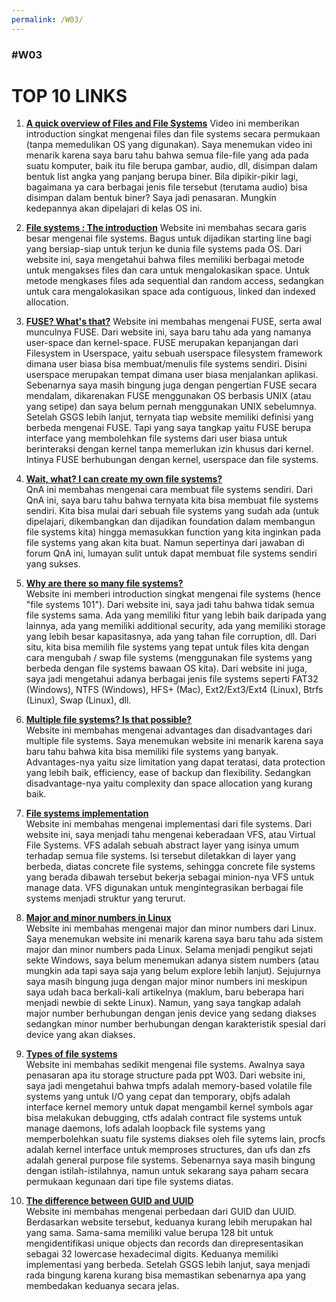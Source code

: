```yaml
--- 
permalink: /W03/ 
---
```


### #W03

# TOP 10 LINKS

1. [**A quick overview of Files and File Systems**](https://www.youtube.com/watch?v=KN8YgJnShPM)
Video ini memberikan introduction singkat mengenai files dan file systems secara permukaan (tanpa memedulikan OS yang digunakan). Saya menemukan video ini menarik karena saya baru tahu bahwa semua file-file yang ada pada suatu 
komputer, baik itu file berupa gambar, audio, dll, disimpan dalam bentuk list angka yang panjang berupa biner. Bila dipikir-pikir lagi, bagaimana ya cara berbagai 
jenis file tersebut (terutama audio) bisa disimpan dalam bentuk biner? Saya jadi penasaran. Mungkin kedepannya akan dipelajari di kelas OS ini.

2. [**File systems : The introduction**](https://www.guru99.com/file-systems-operating-system.html) 
Website ini membahas secara garis besar mengenai file systems. Bagus untuk dijadikan starting line bagi yang bersiap-siap untuk terjun ke dunia file systems pada OS. Dari website ini, saya mengetahui bahwa files memiliki 
berbagai metode untuk mengakses files dan cara untuk mengalokasikan space. Untuk metode mengkases files ada sequential dan random access, sedangkan untuk cara 
mengalokasikan space ada contiguous, linked dan indexed allocation.

3. [**FUSE? What's that?**](https://www.linuxtoday.com/blog/user-space-file-systems.html)
Website ini membahas mengenai FUSE, serta awal munculnya FUSE. Dari website ini, saya baru tahu ada yang namanya user-space dan kernel-space. FUSE merupakan kepanjangan dari Filesystem in Userspace, yaitu sebuah userspace filesystem 
framework dimana user biasa bisa membuat/menulis file systems sendiri. Disini userspace merupakan tempat dimana user biasa menjalankan aplikasi. Sebenarnya saya 
masih bingung juga dengan pengertian FUSE secara mendalam, dikarenakan FUSE menggunakan OS berbasis UNIX (atau yang setipe) dan saya belum pernah menggunakan UNIX 
sebelumnya. Setelah GSGS lebih lanjut, ternyata tiap website memiliki definisi yang berbeda mengenai FUSE. Tapi yang saya tangkap yaitu FUSE berupa interface yang 
membolehkan file systems dari user biasa untuk berinteraksi dengan kernel tanpa memerlukan izin khusus dari kernel. Intinya FUSE berhubungan dengan kernel, 
userspace dan file systems.

4. [**Wait, what? I can create my own file systems?**](https://www.quora.com/I-want-to-create-my-own-filesystem-where-should-I-start)\
QnA ini membahas mengenai cara membuat file systems sendiri. Dari QnA ini, saya baru tahu bahwa ternyata kita bisa membuat file systems sendiri. Kita bisa mulai dari sebuah file systems yang 
sudah ada (untuk dipelajari, dikembangkan dan dijadikan foundation dalam membangun file systems kita) hingga memasukkan function yang kita inginkan pada file 
systems yang akan kita buat. Namun sepertinya dari jawaban di forum QnA ini, lumayan sulit untuk dapat membuat file systems sendiri yang sukses.

5. [**Why are there so many file systems?**](https://www.howtogeek.com/196051/htg-explains-what-is-a-file-system-and-why-are-there-so-many-of-them/)\
Website ini memberi introduction singkat mengenai file systems (hence "file systems 101"). Dari website ini, saya jadi tahu bahwa tidak semua file systems sama. Ada 
yang memiliki fitur yang lebih baik daripada yang lainnya, ada yang memiliki additional security, ada yang memiliki storage yang lebih besar kapasitasnya, ada yang 
tahan file corruption, dll. Dari situ, kita bisa memilih file systems yang tepat untuk files kita dengan cara mengubah / swap file systems (menggunakan file systems 
yang berbeda dengan file systems bawaan OS kita). Dari website ini juga, saya jadi mengetahui adanya berbagai jenis file systems seperti FAT32 (Windows), NTFS 
(Windows), HFS+ (Mac), Ext2/Ext3/Ext4 (Linux), Btrfs (Linux), Swap (Linux), dll.

6. [**Multiple file systems? Is that possible?**](https://fog.ccsf.edu/~gboyd/cs260a/online/filesystems/multiple.html)\
Website ini membahas mengenai advantages dan disadvantages dari multiple file systems. Saya menemukan website ini menarik karena saya baru tahu bahwa kita bisa 
memiliki file systems yang banyak. Advantages-nya yaitu size limitation yang dapat teratasi, data protection yang lebih baik, efficiency, ease of backup dan 
flexibility. Sedangkan disadvantage-nya yaitu complexity dan space allocation yang kurang baik.

7. [**File systems implementation**](https://gcallah.github.io/OperatingSystems/FileImplementation.html)\
Website ini membahas mengenai implementasi dari file systems. Dari website ini, saya menjadi tahu mengenai keberadaan VFS, atau Virtual File Systems. VFS adalah 
sebuah abstract layer yang isinya umum terhadap semua file systems. Isi tersebut diletakkan di layer yang berbeda, diatas concrete file systems, sehingga concrete 
file systems yang berada dibawah tersebut bekerja sebagai minion-nya VFS untuk manage data. VFS digunakan untuk mengintegrasikan berbagai file systems menjadi 
struktur yang terurut.

8. [**Major and minor numbers in Linux**](https://www.embhack.com/introduction-to-major-and-minor-number/)\
Website ini membahas mengenai major dan minor numbers dari Linux. Saya menemukan website ini menarik karena saya baru tahu ada sistem major dan minor numbers pada 
Linux. Selama menjadi pengikut sejati sekte Windows, saya belum menemukan adanya sistem numbers (atau mungkin ada tapi saya saja yang belum explore lebih lanjut). 
Sejujurnya saya masih bingung juga dengan major minor numbers ini meskipun saya udah baca berkali-kali artikelnya (maklum, baru beberapa hari menjadi newbie di 
sekte Linux). Namun, yang saya tangkap adalah major number berhubungan dengan jenis device yang sedang diakses sedangkan minor number berhubungan dengan 
karakteristik spesial dari device yang akan diakses.

9. [**Types of file systems**](https://www.coursehero.com/file/p1gd0si4/general-purpose-file-systems-there-are-many-special-purpose-file-systems/)\
Website ini membahas sedikit mengenai file systems. Awalnya saya penasaran apa itu storage structure pada ppt W03. Dari website ini, saya jadi mengetahui bahwa 
tmpfs adalah memory-based volatile file systems yang untuk I/O yang cepat dan temporary, objfs adalah interface kernel memory untuk dapat mengambil kernel symbols 
agar bisa melakukan debugging, ctfs adalah contract file systems untuk manage daemons, lofs adalah loopback file systems yang memperbolehkan suatu file systems 
diakses oleh file sytems lain, procfs adalah kernel interface untuk memproses structures, dan ufs dan zfs adalah general purpose file systems. Sebenarnya saya masih 
bingung dengan istilah-istilahnya, namun untuk sekarang saya paham secara permukaan kegunaan dari tipe file systems diatas.

10. [**The difference between GUID and UUID**](https://phpfog.com/difference-between-guid-and-uuid/)\
Website ini membahas mengenai perbedaan dari GUID dan UUID. Berdasarkan website tersebut, keduanya kurang lebih merupakan hal yang sama. Sama-sama memiliki value 
berupa 128 bit untuk mengidentifikasi unique objects dan records dan direpresentasikan sebagai 32 lowercase hexadecimal digits. Keduanya memiliki implementasi yang 
berbeda. Setelah GSGS lebih lanjut, saya menjadi rada bingung karena kurang bisa memastikan sebenarnya apa yang membedakan keduanya secara jelas.
